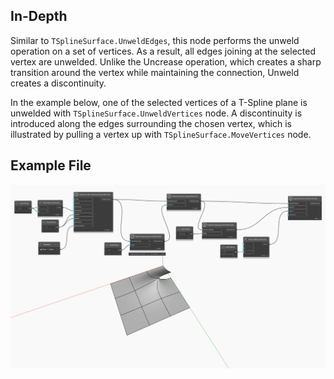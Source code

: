 <!--- Autodesk.DesignScript.Geometry.TSpline.TSplineSurface.UnweldVertices --->
<!--- D6ESVRBW5SSM4F7J65W7OKR5DTKJAFW5F5AP23FRRR3MGXKIFVOQ --->
## In-Depth
Similar to `TSplineSurface.UnweldEdges`, this node performs the unweld operation on a set of vertices. As a result, all edges joining at the selected vertex are unwelded. Unlike the Uncrease operation, which creates a sharp transition around the vertex while maintaining the connection, Unweld creates a discontinuity. 

In the example below, one of the selected vertices of a T-Spline plane is unwelded with `TSplineSurface.UnweldVertices` node. A discontinuity is introduced along the edges surrounding the chosen vertex, which is illustrated by pulling a vertex up with `TSplineSurface.MoveVertices` node.

## Example File

![Example](./Autodesk.DesignScript.Geometry.TSpline.TSplineSurface.UnweldVertices_img.jpg)
